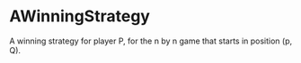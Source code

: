 # AWinningStrategy
A winning strategy for player P, for the n by n game that starts in position (p, Q). 
